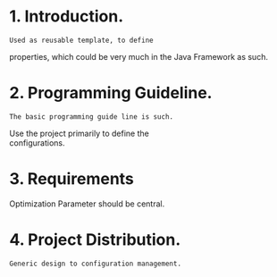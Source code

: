# 1. Introduction.

	Used as reusable template, to define
 properties, which could be very much in the
 Java Framework as such.

# 2. Programming Guideline.
	The basic programming guide line is such.
  
 Use the project primarily to define the    
 configurations.

# 3. Requirements
  Optimization Parameter should be central.

# 4. Project Distribution.
	Generic design to configuration management.
